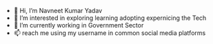 - 👋 Hi, I’m Navneet Kumar Yadav
- 👀 I’m interested in exploring learning adopting expernicing the Tech 
- 🌱 I’m currently working in Government Sector 
- 📫 reach me using my username in common social media platforms


<!---
TheRoyalNavneet/TheRoyalNavneet is a ✨ special ✨ repository because its `README.md` (this file) appears on your GitHub profile.
You can click the Preview link to take a look at your changes.
--->

